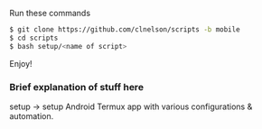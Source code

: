 Run these commands
```bash
$ git clone https://github.com/clnelson/scripts -b mobile
$ cd scripts
$ bash setup/<name of script>
```
Enjoy!

### Brief explanation of stuff here

setup -> setup Android Termux app with various configurations & automation.
